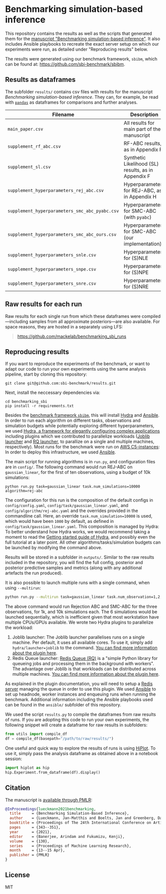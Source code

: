 # Benchmarking simulation-based inference

This repository contains the results as well as the scripts that generated them for the [manuscript "Benchmarking simulation-based inference"](http://proceedings.mlr.press/v130/lueckmann21a.html). It also includes Ansible playbooks to recreate the exact server setup on which our experiments were run, as detailed under "Reproducing results" below.

The results were generated using our benchmark framework, `sbibm`, which can be found at: <https://github.com/sbi-benchmark/sbibm>.

## Results as dataframes

The subfolder `results/` contains csv files with results for the manuscript *Benchmarking simulation-based inference*. They can, for example, be read with [`pandas`](https://pandas.pydata.org) as dataframes for comparisons and further analyses.

| **Filename**                                  | **Description**                                     |
| --------------------------------------------- | --------------------------------------------------- |
| `main_paper.csv`                              | All results for main part of the manuscript         |
| `supplement_rf_abc.csv`                       | RF-ABC results, as in Appendix F                    |
| `supplement_sl.csv`                           | Synthetic Likelihood (SL) results, as in Appendix F |
| `supplement_hyperparameters_rej_abc.csv`      | Hyperparameters for REJ-ABC, as in Appendix H       |
| `supplement_hyperparameters_smc_abc_pyabc.csv`      | Hyperparameters for SMC-ABC (with `pyabc`)          |
| `supplement_hyperparameters_smc_abc_ours.csv` | Hyperparameters for SMC-ABC (our implementation)    |
| `supplement_hyperparameters_snle.csv`         | Hyperparameters for (S)NLE                          |
| `supplement_hyperparameters_snpe.csv`         | Hyperparameters for (S)NPE                          |
| `supplement_hyperparameters_snre.csv`         | Hyperparameters for (S)NRE                          |

## Raw results for each run

Raw results for each single run from which these dataframes were compiled—including samples from all approximate posteriors—are also available. For space reasons, they are hosted in a separately using LFS:

> <https://github.com/mackelab/benchmarking_sbi_runs>

## Reproducing results

If you want to reproduce the experiments of the benchmark, or want to adapt our code to run your own experiments using the same analysis pipeline, start by cloning this repository:

```commandline
git clone git@github.com:sbi-benchmark/results.git
```

Next, install the neccessary dependencies via:

```commandline
cd benchmarking_sbi
pip install -r requirements.txt
```

Besides the [benchmark framework `sbibm`](https://github.com/sbi-benchmark/sbibm), this will install [Hydra](https://hydra.cc) and [Ansible](https://www.ansible.com). In order to run each algorithm on different tasks, observations and simulation budgets while potentially exploring different hyperparameters, we used [Hydra, a framework for elegantly configuring complex applications](https://hydra.cc) including plugins which we contributed to parallelize workloads ([Joblib launcher](https://hydra.cc/docs/plugins/joblib_launcher) and [RQ launcher](https://hydra.cc/docs/plugins/rq_launcher), to parallize on a single and multiple machines, respectively). Most runs for the benchmark were run on [AWS C5-instances](https://aws.amazon.com/en/ec2/instance-types/): In order to deploy this infrastructure, we used [Ansible](https://www.ansible.com).

The main script for running algorithms is in `run.py`, and configuration files are in `config/`. The following command would run REJ-ABC on `gaussian_linear`, for the first of ten observations, using a budget of 10k simulations:

```commandline
python run.py task=gaussian_linear task.num_simulations=10000 algorithm=rej-abc
```

The configuration for this run is the composition of the default configs in `config/config.yaml`, `config/task/gaussian_linear.yaml`, and `config/algorithm/rej-abc.yaml` and the overrides provided in the commandline call. Here, an override `task.num_simulation=10000` is used, which would have been `1000` by default, as defined in `config/task/gaussian_linear.yaml`. This composition is managed by Hydra: To better understand how Hydra works, we would recommend taking a moment to read the [Getting started guide of Hydra](https://hydra.cc/docs/intro), and possibly even the full tutorial at a later point. All other algorithms/tasks/simulation budgets can be launched by modifying the command above.

Results will be stored in a subfolder in `outputs/`. Similar to the raw results included in the repository, you will find the full config, posterior and posterior predictive samples and metrics (along with any additional artefacts the run produced).

It is also possible to launch multiple runs with a single command, when using `--multirun`:

```bash
python run.py --multirun task=gaussian_linear task.num_observation=1,2,3 task.num_simulations=1000,10000 algorithm=rej-abc,smc-abc
```

The above command would run Rejection ABC and SMC-ABC for the three observations, for 1k, and 10k simulations each. The 6 simulations would be launched sequentially, which is inefficient given that most workstation have multiple CPUs/GPUs available. We wrote two Hydra plugins to parallelize the workload:

1. Joblib launcher: The Joblib launcher parallelises runs on a single machine. Per default, it uses all available cores. To use it, simply add `hydra/launcher=joblib` to the command. [You can find more information about the plugin here](https://hydra.cc/docs/plugins/joblib_launcher).
2. Redis Queue launcher: [Redis Queue (RQ)](https://python-rq.org) is a "simple Python library for queueing jobs and processing them in the background with workers". The advantage over Joblib is that workloads can be distributed across multiple machines. [You can find more information about the plugin here](https://hydra.cc/docs/plugins/rq_launcher).

As explained in the plugin documentation, you will need to setup a [Redis server](https://redis.io) managing the queue in order to use this plugin. We used [Ansible](https://www.ansible.com) to set up headnode, worker instances and enqueuing runs when running the benchmark. Additional information including the Ansible playbooks used can be found in the `ansible/` subfolder of this repository.

We used the script `results.py` to compile the dataframes from raw results of runs. If you are adopting this code to run your own experiments, the following snippet will create a dataframe for raw results in subfolders:

```python
from utils import compile_df
df = compile_df(basepath="/path/to/raw/results/")
```

One useful and quick way to explore the results of runs is using [HiPlot](https://github.com/facebookresearch/hiplot). To use it, simply pass the analysis dataframe as obtained above in a notebook session:

```python
import hiplot as hip
hip.Experiment.from_dataframe(df).display()
```

## Citation

The manuscript is [available through PMLR](http://proceedings.mlr.press/v130/lueckmann21a.html):

```bibtex
@InProceedings{lueckmann2021benchmarking, 
  title     = {Benchmarking Simulation-Based Inference},
  author    = {Lueckmann, Jan-Matthis and Boelts, Jan and Greenberg, David and Goncalves, Pedro and Macke, Jakob}, 
  booktitle = {Proceedings of The 24th International Conference on Artificial Intelligence and Statistics}, 
  pages     = {343--351}, 
  year      = {2021}, 
  editor    = {Banerjee, Arindam and Fukumizu, Kenji}, 
  volume    = {130}, 
  series    = {Proceedings of Machine Learning Research}, 
  month     = {13--15 Apr}, 
  publisher = {PMLR}
}
```

## License

MIT

